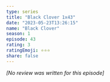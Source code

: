```yaml
---
type: series
title: "Black Clover 1x43"
date: "2023-05-23T13:26:15"
name: "Black Clover"
season: 1
episode: 43
rating: 3
ratingEmoji: ⭐️⭐️⭐️
share: false
---
```


*[No review was written for this episode]*
